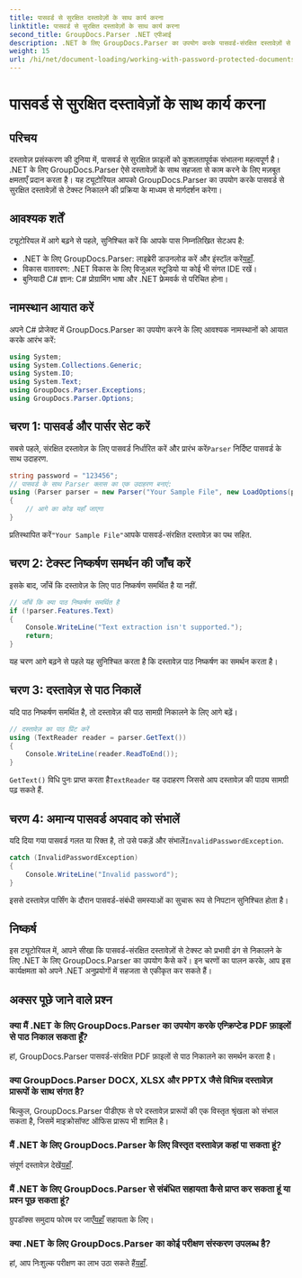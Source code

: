 ```yaml
---
title: पासवर्ड से सुरक्षित दस्तावेज़ों के साथ कार्य करना
linktitle: पासवर्ड से सुरक्षित दस्तावेज़ों के साथ कार्य करना
second_title: GroupDocs.Parser .NET एपीआई
description: .NET के लिए GroupDocs.Parser का उपयोग करके पासवर्ड-संरक्षित दस्तावेज़ों से टेक्स्ट निकालना सीखें। अपने दस्तावेज़ प्रसंस्करण क्षमताओं को बढ़ाएँ।
weight: 15
url: /hi/net/document-loading/working-with-password-protected-documents/
---
```


# पासवर्ड से सुरक्षित दस्तावेज़ों के साथ कार्य करना

## परिचय
दस्तावेज़ प्रसंस्करण की दुनिया में, पासवर्ड से सुरक्षित फ़ाइलों को कुशलतापूर्वक संभालना महत्वपूर्ण है। .NET के लिए GroupDocs.Parser ऐसे दस्तावेज़ों के साथ सहजता से काम करने के लिए मज़बूत क्षमताएँ प्रदान करता है। यह ट्यूटोरियल आपको GroupDocs.Parser का उपयोग करके पासवर्ड से सुरक्षित दस्तावेज़ों से टेक्स्ट निकालने की प्रक्रिया के माध्यम से मार्गदर्शन करेगा।
## आवश्यक शर्तें
ट्यूटोरियल में आगे बढ़ने से पहले, सुनिश्चित करें कि आपके पास निम्नलिखित सेटअप है:
-  .NET के लिए GroupDocs.Parser: लाइब्रेरी डाउनलोड करें और इंस्टॉल करें[यहाँ](https://releases.groupdocs.com/parser/net/).
- विकास वातावरण: .NET विकास के लिए विजुअल स्टूडियो या कोई भी संगत IDE रखें।
- बुनियादी C# ज्ञान: C# प्रोग्रामिंग भाषा और .NET फ्रेमवर्क से परिचित होना।

## नामस्थान आयात करें
अपने C# प्रोजेक्ट में GroupDocs.Parser का उपयोग करने के लिए आवश्यक नामस्थानों को आयात करके आरंभ करें:
```csharp
using System;
using System.Collections.Generic;
using System.IO;
using System.Text;
using GroupDocs.Parser.Exceptions;
using GroupDocs.Parser.Options;
```

## चरण 1: पासवर्ड और पार्सर सेट करें
 सबसे पहले, संरक्षित दस्तावेज़ के लिए पासवर्ड निर्धारित करें और प्रारंभ करें`Parser` निर्दिष्ट पासवर्ड के साथ उदाहरण.
```csharp
string password = "123456";
// पासवर्ड के साथ Parser क्लास का एक उदाहरण बनाएं:
using (Parser parser = new Parser("Your Sample File", new LoadOptions(password)))
{
    // आगे का कोड यहाँ जाएगा
}
```
 प्रतिस्थापित करें`"Your Sample File"`आपके पासवर्ड-संरक्षित दस्तावेज़ का पथ सहित.
## चरण 2: टेक्स्ट निष्कर्षण समर्थन की जाँच करें
इसके बाद, जाँचें कि दस्तावेज़ के लिए पाठ निष्कर्षण समर्थित है या नहीं.
```csharp
// जाँचें कि क्या पाठ निष्कर्षण समर्थित है
if (!parser.Features.Text)
{
    Console.WriteLine("Text extraction isn't supported.");
    return;
}
```
यह चरण आगे बढ़ने से पहले यह सुनिश्चित करता है कि दस्तावेज़ पाठ निष्कर्षण का समर्थन करता है।
## चरण 3: दस्तावेज़ से पाठ निकालें
यदि पाठ निष्कर्षण समर्थित है, तो दस्तावेज़ की पाठ सामग्री निकालने के लिए आगे बढ़ें।
```csharp
// दस्तावेज़ का पाठ प्रिंट करें
using (TextReader reader = parser.GetText())
{
    Console.WriteLine(reader.ReadToEnd());
}
```
`GetText()` विधि पुनः प्राप्त करता है`TextReader` वह उदाहरण जिससे आप दस्तावेज़ की पाठ्य सामग्री पढ़ सकते हैं.
## चरण 4: अमान्य पासवर्ड अपवाद को संभालें
 यदि दिया गया पासवर्ड गलत या रिक्त है, तो उसे पकड़ें और संभालें`InvalidPasswordException`.
```csharp
catch (InvalidPasswordException)
{
    Console.WriteLine("Invalid password");
}
```
इससे दस्तावेज़ पार्सिंग के दौरान पासवर्ड-संबंधी समस्याओं का सुचारू रूप से निपटान सुनिश्चित होता है।

## निष्कर्ष
इस ट्यूटोरियल में, आपने सीखा कि पासवर्ड-संरक्षित दस्तावेज़ों से टेक्स्ट को प्रभावी ढंग से निकालने के लिए .NET के लिए GroupDocs.Parser का उपयोग कैसे करें। इन चरणों का पालन करके, आप इस कार्यक्षमता को अपने .NET अनुप्रयोगों में सहजता से एकीकृत कर सकते हैं।

## अक्सर पूछे जाने वाले प्रश्न
### क्या मैं .NET के लिए GroupDocs.Parser का उपयोग करके एन्क्रिप्टेड PDF फ़ाइलों से पाठ निकाल सकता हूँ?
हां, GroupDocs.Parser पासवर्ड-संरक्षित PDF फ़ाइलों से पाठ निकालने का समर्थन करता है।
### क्या GroupDocs.Parser DOCX, XLSX और PPTX जैसे विभिन्न दस्तावेज़ प्रारूपों के साथ संगत है?
बिल्कुल, GroupDocs.Parser पीडीएफ से परे दस्तावेज़ प्रारूपों की एक विस्तृत श्रृंखला को संभाल सकता है, जिसमें माइक्रोसॉफ्ट ऑफिस प्रारूप भी शामिल है।
### मैं .NET के लिए GroupDocs.Parser के लिए विस्तृत दस्तावेज़ कहां पा सकता हूं?
 संपूर्ण दस्तावेज़ देखें[यहाँ](https://tutorials.groupdocs.com/parser/net/).
### मैं .NET के लिए GroupDocs.Parser से संबंधित सहायता कैसे प्राप्त कर सकता हूं या प्रश्न पूछ सकता हूं?
 ग्रुपडॉक्स समुदाय फोरम पर जाएँ[यहाँ](https://forum.groupdocs.com/c/parser/17) सहायता के लिए।
### क्या .NET के लिए GroupDocs.Parser का कोई परीक्षण संस्करण उपलब्ध है?
 हां, आप निःशुल्क परीक्षण का लाभ उठा सकते हैं[यहाँ](https://releases.groupdocs.com/).